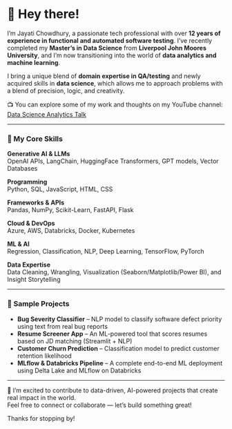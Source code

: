 # 👋 Hey there!

I’m Jayati Chowdhury, a passionate tech professional with over **12 years of experience in functional and automated software testing**. I’ve recently completed my **Master’s in Data Science** from **Liverpool John Moores University**, and I’m now transitioning into the world of **data analytics and machine learning**.

I bring a unique blend of **domain expertise in QA/testing** and newly acquired skills in **data science**, which allows me to approach problems with a blend of precision, logic, and creativity.

📺 You can explore some of my work and thoughts on my YouTube channel: [Data Science Analytics Talk](https://www.youtube.com/@DataScienceAnalyticsTalk-ej4mb)

---

### 🧠 My Core Skills

**Generative AI & LLMs**  
OpenAI APIs, LangChain, HuggingFace Transformers, GPT models, Vector Databases

**Programming**  
Python, SQL, JavaScript, HTML, CSS

**Frameworks & APIs**  
Pandas, NumPy, Scikit-Learn, FastAPI, Flask

**Cloud & DevOps**  
Azure, AWS, Databricks, Docker, Kubernetes

**ML & AI**  
Regression, Classification, NLP, Deep Learning, TensorFlow, PyTorch

**Data Expertise**  
Data Cleaning, Wrangling, Visualization (Seaborn/Matplotlib/Power BI), and Insight Storytelling

---

### 🔧 Sample Projects

- **Bug Severity Classifier** – NLP model to classify software defect priority using text from real bug reports  
- **Resume Screener App** – An ML-powered tool that scores resumes based on JD matching (Streamlit + NLP)
- **Customer Churn Prediction** – Classification model to predict customer retention likelihood  
- **MLflow & Databricks Pipeline** – A complete end-to-end ML deployment using Delta Lake and MLflow on Databricks

---

🚀 I’m excited to contribute to data-driven, AI-powered projects that create real impact in the world.  
Feel free to connect or collaborate — let’s build something great!

Thanks for stopping by!
